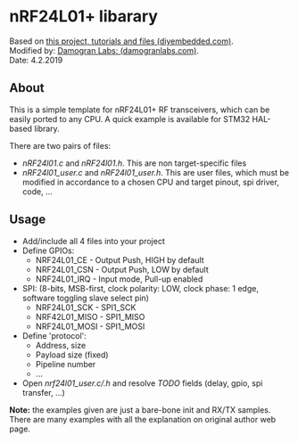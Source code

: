 # nRF24L01+ libarary
Based on [this project, tutorials and files (diyembedded.com)](http://blog.diyembedded.com/search/label/nrf24l01).  
Modified by: [Damogran Labs: (damogranlabs.com)](https://damogranlabs.com/2019/02/nrf24l01-library/).  
Date: 4.2.2019  

## About
This is a simple template for nRF24L01+ RF transceivers, which can be easily ported to any CPU. A quick example is available for STM32 HAL-based library.  
  
There are two pairs of files:
* *nRF24l01.c* and *nRF24l01.h*. This are non target-specific files
* *nRF24l01_user.c* and *nRF24l01_user.h*. This are user files, which must be modified in accordance to a chosen CPU and target pinout, spi driver, code, ...

## Usage
* Add/include all 4 files into your project
* Define GPIOs:
  * NRF24L01_CE - Output Push, HIGH by default
  * NRF24L01_CSN - Output Push, LOW by default
  * NRF24L01_IRQ - Input mode, Pull-up enabled
* SPI: (8-bits, MSB-first, clock polarity: LOW, clock phase: 1 edge, software toggling slave select pin)
  * NRF24L01_SCK - SPI1_SCK	
  * NRF42L01_MISO - SPI1_MISO	
  * NRF24L01_MOSI - SPI1_MOSI	
* Define 'protocol':
  * Address, size
  * Payload size (fixed)
  * Pipeline number
  * ...
* Open *nrf24l01_user.c/.h* and resolve *TODO* fields (delay, gpio, spi transfer, ...)
  
**Note:** the examples given are just a bare-bone init and RX/TX samples. There are many examples with all the explanation on original author web page.